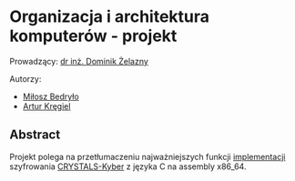# Organizacja i architektura komputerów - projekt

Prowadzący: [dr inż. Dominik Żelazny](https://wit.pwr.edu.pl/wydzial/struktura-organizacyjna/pracownicy/dominik-zelazny)

Autorzy:

- [Miłosz Bedryło](https://github.com/lolex565)
- [Artur Kręgiel](https://github.com/arkregiel)

## Abstract

Projekt polega na przetłumaczeniu najważniejszych funkcji [implementacji](https://pq-crystals.org/kyber/data/kyber-submission-nist.zip) szyfrowania [CRYSTALS-Kyber](https://pq-crystals.org/kyber/resources.shtml) z języka C na assembly x86_64.

